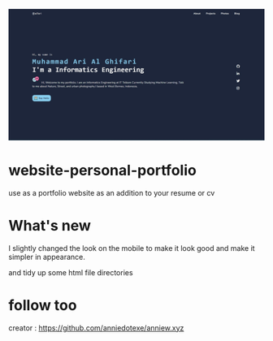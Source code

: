 <p align="center">
  <a href="http://alfari.net"><img src="./img/web.jpg" width="700px" alt="landing page"></a>
</p>

# website-personal-portfolio
use as a portfolio website as an addition to your resume or cv

# What's new
I slightly changed the look on the mobile to make it look good and make it simpler in appearance.

and tidy up some html file directories

# follow too
creator : https://github.com/anniedotexe/anniew.xyz
